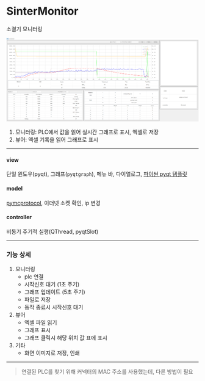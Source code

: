 # SinterMonitor
소결기 모니터링

![](./doc/img.png)
1. 모니터링: PLC에서 값을 읽어 실시간 그래프로 표시, 엑셀로 저장
2. 뷰어: 엑셀 기록을 읽어 그래프로 표시


***

#### view
단일 윈도우(pyqt), 그래프(`pyqtgraph`), 메뉴 바, 다이얼로그, [파이썬 pyqt 템플릿](https://github.com/SuhYeoJee/PythonTemplates/tree/main/pyqt)

#### model
[pymcprotocol](https://github.com/senrust/pymcprotocol), 이더넷 소켓 확인, ip 변경

#### controller
비동기 주기적 실행(QThread, pyqtSlot)

***

### 기능 상세
1. 모니터링
    - plc 연결
    - 시작신호 대기 (1초 주기)
    - 그래프 업데이트 (5초 주기)
    - 파일로 저장
    - 동작 종료시 시작신호 대기
2. 뷰어
    - 엑셀 파일 읽기
    - 그래프 표시
    - 그래프 클릭시 해당 위치 값 표에 표시
3. 기타
    - 화면 이미지로 저장, 인쇄

***

> 연결된 PLC를 찾기 위해 커넥터의 MAC 주소를 사용했는데, 다른 방법이 필요